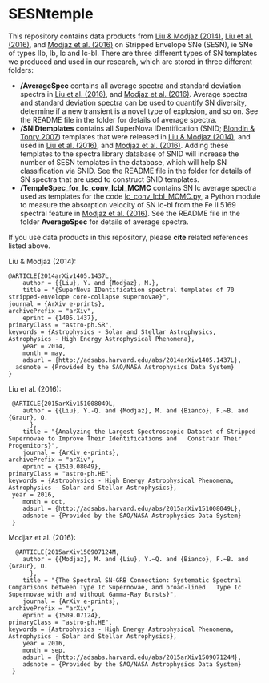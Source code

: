 # SESNtemple

This repository contains data products from [Liu & Modjaz (2014)](http://adsabs.harvard.edu/abs/2014arXiv1405.1437L), [Liu et al. (2016)](http://adsabs.harvard.edu/abs/2015arXiv151008049L), and [Modjaz et al. (2016)](http://adsabs.harvard.edu/abs/2015arXiv150907124M) on Stripped Envelope SNe (SESN), ie SNe of types IIb, Ib, Ic and Ic-bl. There are three different types of SN templates we produced and used in our research, which are stored in three different folders:

- <b>/AverageSpec</b> contains all average spectra and standard deviation spectra in [Liu et al. (2016)](http://adsabs.harvard.edu/abs/2015arXiv151008049L), and [Modjaz et al. (2016)](http://adsabs.harvard.edu/abs/2015arXiv150907124M). Average spectra and standard deviation spectra can be used to quantify SN diversity, determine if a new transient is a novel type of explosion, and so on. See the README file in the folder for details of average spectra.
- <b>/SNIDtemplates</b> contains all SuperNova IDentification (SNID; [Blondin & Tonry 2007](http://adsabs.harvard.edu/abs/2007ApJ...666.1024B)) templates that were released in [Liu & Modjaz (2014)](http://adsabs.harvard.edu/abs/2014arXiv1405.1437L), and used in [Liu et al. (2016)](http://adsabs.harvard.edu/abs/2015arXiv151008049L), and [Modjaz et al. (2016)](http://adsabs.harvard.edu/abs/2015arXiv150907124M). Adding these templates to the spectra library database of SNID will increase the number of SESN templates in the database, which will help SN classification via SNID. See the README file in the folder for details of SN spectra that are used to construct SNID templates.
- <b>/TempleSpec_for_Ic_conv_Icbl_MCMC</b> contains SN Ic average spectra used as templates for the code [Ic_conv_Icbl_MCMC.py](https://github.com/nyusngroup/SESNspectraLib), a Python module to measure the absorption velocity of SN Ic-bl from the Fe II 5169 spectral feature in [Modjaz et al. (2016)](http://adsabs.harvard.edu/abs/2015arXiv150907124M). See the README file in the folder <b>AverageSpec</b> for details of average spectra.

If you use data products in this repository, please <b>cite</b> related references listed above.

Liu & Modjaz (2014):

  	@ARTICLE{2014arXiv1405.1437L,
    	author = {{Liu}, Y. and {Modjaz}, M.},
     	title = "{SuperNova IDentification spectral templates of 70 stripped-envelope core-collapse supernovae}",
   	journal = {ArXiv e-prints},
  	archivePrefix = "arXiv",
     	eprint = {1405.1437},
   	primaryClass = "astro-ph.SR",
   	keywords = {Astrophysics - Solar and Stellar Astrophysics, Astrophysics - High Energy Astrophysical Phenomena},
       	year = 2014,
     	month = may,
    	adsurl = {http://adsabs.harvard.edu/abs/2014arXiv1405.1437L},
	  adsnote = {Provided by the SAO/NASA Astrophysics Data System}
  	}

Liu et al. (2016):

	 @ARTICLE{2015arXiv151008049L,
     	author = {{Liu}, Y.-Q. and {Modjaz}, M. and {Bianco}, F.~B. and {Graur}, O.
		  },
      	title = "{Analyzing the Largest Spectroscopic Dataset of Stripped Supernovae to Improve Their Identifications and   Constrain Their Progenitors}",
    	journal = {ArXiv e-prints},
  	archivePrefix = "arXiv",
     	eprint = {1510.08049},
  	primaryClass = "astro-ph.HE",
   	keywords = {Astrophysics - High Energy Astrophysical Phenomena, Astrophysics - Solar and Stellar Astrophysics},
	 year = 2016,
      	month = oct,
    	adsurl = {http://adsabs.harvard.edu/abs/2015arXiv151008049L},
    	adsnote = {Provided by the SAO/NASA Astrophysics Data System} 
	 }

Modjaz et al. (2016):
  
	  @ARTICLE{2015arXiv150907124M,
     	author = {{Modjaz}, M. and {Liu}, Y.~Q. and {Bianco}, F.~B. and {Graur}, O.
		  },
      	title = "{The Spectral SN-GRB Connection: Systematic Spectral Comparisons between Type Ic Supernovae, and broad-lined 	Type Ic Supernovae with and without Gamma-Ray Bursts}",
    	journal = {ArXiv e-prints},
  	archivePrefix = "arXiv",
     	eprint = {1509.07124},
  	primaryClass = "astro-ph.HE",
   	keywords = {Astrophysics - High Energy Astrophysical Phenomena, Astrophysics - Solar and Stellar Astrophysics},
       	year = 2016,
      	month = sep,
    	adsurl = {http://adsabs.harvard.edu/abs/2015arXiv150907124M},
    	adsnote = {Provided by the SAO/NASA Astrophysics Data System}
	 }
  
  
